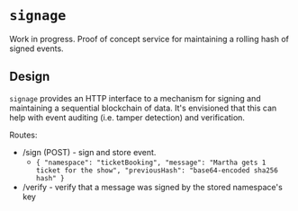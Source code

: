 # `signage`
Work in progress.  Proof of concept service for maintaining a rolling hash of
signed events.

## Design
`signage` provides an HTTP interface to a mechanism for signing and maintaining
a sequential blockchain of data.  It's envisioned that this can help with event auditing (i.e. tamper detection) and verification.

Routes:
- /sign (POST) - sign and store event.
  - `{ "namespace": "ticketBooking", "message": "Martha gets 1 ticket for the show", "previousHash": "base64-encoded sha256 hash" }`
- /verify - verify that a message was signed by the stored namespace's key
